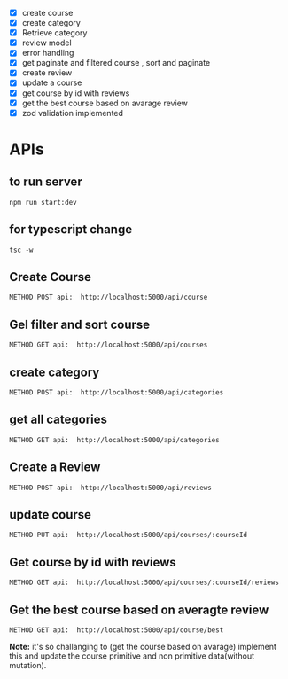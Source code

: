 - [x] create course
- [x] create category
- [x] Retrieve category
- [x] review model
- [x] error handling
- [x] get paginate and filtered course , sort and paginate
- [x] create review
- [x] update a course 
- [x] get course by id with reviews
- [x] get the best course based on avarage review
- [x] zod validation implemented 

# APIs

## to run server
```
npm run start:dev
```
## for typescript change
```
tsc -w
```

## Create Course
```
METHOD POST api:  http://localhost:5000/api/course
```

## Gel filter and sort course
```
METHOD GET api:  http://localhost:5000/api/courses
```
## create category
```
METHOD POST api:  http://localhost:5000/api/categories
```
## get all categories
```
METHOD GET api:  http://localhost:5000/api/categories
```
## Create a Review
```
METHOD POST api:  http://localhost:5000/api/reviews
```
## update course
```
METHOD PUT api:  http://localhost:5000/api/courses/:courseId
```

## Get course by id with reviews
```
METHOD GET api:  http://localhost:5000/api/courses/:courseId/reviews
```
## Get the best course based on averagte review
```
METHOD GET api:  http://localhost:5000/api/course/best
```

**Note:** it's so challanging to (get the course based on avarage) implement this and update the course primitive and non primitive data(without mutation).  